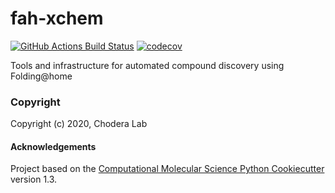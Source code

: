 fah-xchem
==============================
[//]: # (Badges)
[![GitHub Actions Build Status](https://github.com/choderalab/covid-moonshot-infra/workflows/CI/badge.svg)](https://github.com/choderalab/covid-moonshot-infra/actions?query=branch%3Amaster+workflow%3ACI)
[![codecov](https://codecov.io/gh/choderalab/covid-moonshot-infra/branch/master/graph/badge.svg)](https://codecov.io/gh/choderalab/covid-moonshot-infra/branch/master)


Tools and infrastructure for automated compound discovery using Folding@home

### Copyright

Copyright (c) 2020, Chodera Lab


#### Acknowledgements

Project based on the
[Computational Molecular Science Python Cookiecutter](https://github.com/molssi/cookiecutter-cms) version 1.3.
